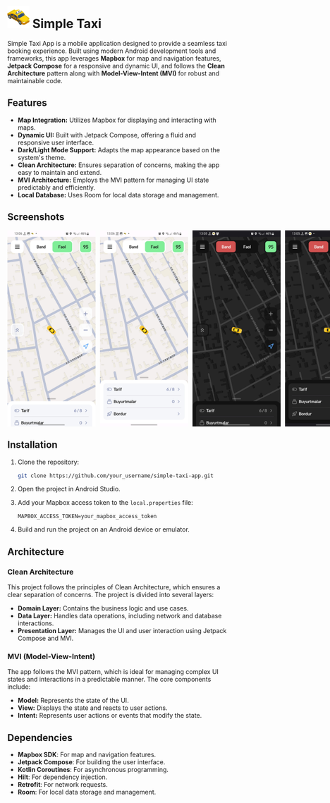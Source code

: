# <img src="https://github.com/AbubakirKhakimov/Simple-taxi/blob/master/app/src/main/res/drawable/app_icon.png" alt="App Icon" width="50" height="50"> Simple Taxi

Simple Taxi App is a mobile application designed to provide a seamless taxi booking experience. Built using modern Android development tools and frameworks, this app leverages **Mapbox** for map and navigation features, **Jetpack Compose** for a responsive and dynamic UI, and follows the **Clean Architecture** pattern along with **Model-View-Intent (MVI)** for robust and maintainable code.

## Features

- **Map Integration:** Utilizes Mapbox for displaying and interacting with maps.
- **Dynamic UI:** Built with Jetpack Compose, offering a fluid and responsive user interface.
- **Dark/Light Mode Support:** Adapts the map appearance based on the system's theme.
- **Clean Architecture:** Ensures separation of concerns, making the app easy to maintain and extend.
- **MVI Architecture:** Employs the MVI pattern for managing UI state predictably and efficiently.
- **Local Database:** Uses Room for local data storage and management.

## Screenshots

<div style="display: flex; justify-content: space-between;">
  <img src="https://github.com/AbubakirKhakimov/Simple-taxi/blob/master/app/src/main/res/drawable/light_1.jpg" alt="Screenshot 1" width="200" height="auto" style="margin-right: 10px;">
  <img src="https://github.com/AbubakirKhakimov/Simple-taxi/blob/master/app/src/main/res/drawable/light_2.jpg" alt="Screenshot 2" width="200" height="auto" style="margin-right: 10px;">
  <img src="https://github.com/AbubakirKhakimov/Simple-taxi/blob/master/app/src/main/res/drawable/night_1.jpg" alt="Screenshot 3" width="200" height="auto" style="margin-right: 10px;">
  <img src="https://github.com/AbubakirKhakimov/Simple-taxi/blob/master/app/src/main/res/drawable/night_2.jpg" alt="Screenshot 4" width="200" height="auto">
</div>

## Installation

1. Clone the repository:

   ```sh
   git clone https://github.com/your_username/simple-taxi-app.git
   ```

2. Open the project in Android Studio.

3. Add your Mapbox access token to the `local.properties` file:

   ```
   MAPBOX_ACCESS_TOKEN=your_mapbox_access_token
   ```

4. Build and run the project on an Android device or emulator.

## Architecture

### Clean Architecture
This project follows the principles of Clean Architecture, which ensures a clear separation of concerns. The project is divided into several layers:

- **Domain Layer:** Contains the business logic and use cases.
- **Data Layer:** Handles data operations, including network and database interactions.
- **Presentation Layer:** Manages the UI and user interaction using Jetpack Compose and MVI.

### MVI (Model-View-Intent)
The app follows the MVI pattern, which is ideal for managing complex UI states and interactions in a predictable manner. The core components include:

- **Model:** Represents the state of the UI.
- **View:** Displays the state and reacts to user actions.
- **Intent:** Represents user actions or events that modify the state.

## Dependencies

- **Mapbox SDK**: For map and navigation features.
- **Jetpack Compose**: For building the user interface.
- **Kotlin Coroutines**: For asynchronous programming.
- **Hilt**: For dependency injection.
- **Retrofit**: For network requests.
- **Room**: For local data storage and management.


